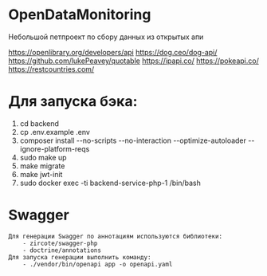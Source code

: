 # OpenDataMonitoring
Небольшой петпроект по сбору данных из открытых апи

https://openlibrary.org/developers/api
https://dog.ceo/dog-api/
https://github.com/lukePeavey/quotable
https://ipapi.co/
https://pokeapi.co/
https://restcountries.com/


# Для запуска бэка:
1. cd backend
2. cp .env.example .env
3. composer install --no-scripts --no-interaction --optimize-autoloader  --ignore-platform-reqs
4. sudo make up
5. make migrate
6. make jwt-init
7. sudo docker exec -ti backend-service-php-1 /bin/bash

# Swagger
    Для генерации Swagger по аннотациям используются библиотеки:
        - zircote/swagger-php
        - doctrine/annotations
    Для запуска генерации выполнить команду:
        - ./vendor/bin/openapi app -o openapi.yaml
